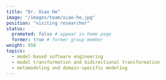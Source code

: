 ```yaml
---
title: "Dr. Xiao He"
image: "/images/team/xiao-he.jpg"
position: "visiting researcher"
status:
  promoted: false # appear in home page
  former: true # former group member
weight: 950
topics:
  - model-based software engineering 
  - model transformation and bidirectional transformation 
  - metamodeling and domain-specific modeling 
---
```

